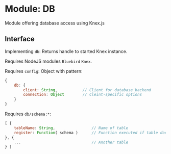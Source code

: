 # Module: DB

Module offering database access using Knex.js


## Interface

Implementing ```db```: Returns handle to started Knex instance.

Requires NodeJS modules  ```Bluebird``` ```Knex```.

Requires ```config```: Object with pattern:
``` Javascript
{
	db: {
		client: String,           // Client for database backend
		connection: Object        // Cleint-specific options
	}
}
```

Requires ```db/schema:*```:
``` Javascript
[ {
	tableName: String,                // Name of table
	register: Function( schema )      // Function executed if table does not exists. Schema builder is exposed.
}, {
	...                               // Another table
} ]
```
